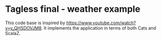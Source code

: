 Tagless final - weather example
===============================

This code base is inspired by https://www.youtube.com/watch?v=y_QHSDOVJM8. It
implements the application in terms of both Cats and ScalaZ.
